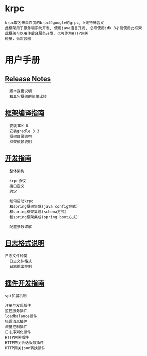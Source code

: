 # krpc

    krpc取名来自百度的brpc和google的grpc, k无特殊含义
    此框架用于服务端系统开发, 使用java语言开发, 必须使用jdk 8才能使用此框架
    此框架可以用作后台服务开发，也可作为HTTP网关
    轻量，无需容器

# 用户手册

## [Release Notes](doc/releasenotes.md) 

	  版本变更说明
	  和其它框架的简单比较

## [框架编译指南](doc/install.md) 

	  安装JDK 8
	  安装gradle 3.3
	  框架目录结构
	  框架依赖说明

## [开发指南](doc/develop.md)

	  整体架构
	  
	  krpc协议
	  接口定义
	  约定
	  
	  如何启动krpc
	  和spring框架集成(java config方式)
	  和spring框架集成(schema方式)
	  和spring框架集成(spring boot方式)

	  配置参数详解

## [日志格式说明](doc/log.md) 

    日志文件种类
	  日志文件格式
	  日志输出控制

## [插件开发指南](doc/plugin.md) 

    spi扩展机制
    
    注册与发现插件
    监控服务插件
    loadbalance插件
    错误消息插件
    流量控制插件
    日志序列化插件
    HTTP网关插件
    HTTP网关会话服务插件
    HTTP网关json转换插件
